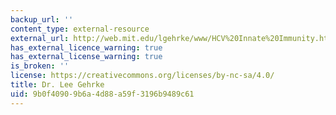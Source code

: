 ```yaml
---
backup_url: ''
content_type: external-resource
external_url: http://web.mit.edu/lgehrke/www/HCV%20Innate%20Immunity.html
has_external_licence_warning: true
has_external_license_warning: true
is_broken: ''
license: https://creativecommons.org/licenses/by-nc-sa/4.0/
title: Dr. Lee Gehrke
uid: 9b0f4090-9b6a-4d88-a59f-3196b9489c61
---
```

